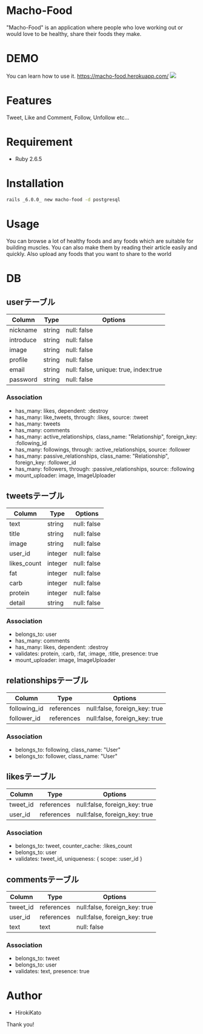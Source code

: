 # Macho-Food

"Macho-Food" is an application where people who love working out or would love to be healthy, share their foods they make.

# DEMO

You can learn how to use it.
https://macho-food.herokuapp.com/
![](https://gyazo.com/2ed03513661346009a1779f22fa31935)

# Features

Tweet, Like and Comment, Follow, Unfollow etc...

# Requirement

* Ruby 2.6.5

# Installation

```zsh
rails _6.0.0_ new macho-food -d postgresql
```

# Usage

You can browse a lot of healthy foods and any foods which are suitable for building muscles. You can also make them by reading their article easily and quickly. Also upload any foods that you want to share to the world

# DB
  
## userテーブル

|Column|Type|Options|
|------|----|-------|
|nickname|string|null: false|
|introduce|string|null: false|
|image|string|null: false|
|profile|string|null: false|
|email|string|null: false, unique: true, index:true|
|password|string|null: false|


### Association
- has_many: likes, dependent: :destroy
- has_many: like_tweets, through: :likes, source: :tweet
- has_many: tweets
- has_many: comments
- has_many: active_relationships, class_name: "Relationship", foreign_key: :following_id
- has_many: followings, through: :active_relationships, source: :follower
- has_many: passive_relationships, class_name: "Relationship", foreign_key: :follower_id
- has_many: followers, through: :passive_relationships, source: :following
- mount_uploader: image, ImageUploader


## tweetsテーブル

|Column|Type|Options|
|------|----|-------|
|text|string|null: false|
|title|string|null: false|
|image|string|null: false|
|user_id|integer|null: false|
|likes_count|integer|null: false|
|fat|integer|null: false|
|carb|integer|null: false|
|protein|integer|null: false|
|detail|string|null: false|

### Association
- belongs_to: user
- has_many: comments
- has_many: likes, dependent: :destroy
- validates: protein, :carb, :fat, :image, :title, presence: true
- mount_uploader: image, ImageUploader

## relationshipsテーブル

|Column|Type|Options|
|------|----|-------|
|following_id|references|null:false, foreign_key: true|
|follower_id|references|null:false, foreign_key: true|

### Association
- belongs_to: following, class_name: "User"
- belongs_to: follower, class_name: "User"

## likesテーブル

|Column|Type|Options|
|------|----|-------|
|tweet_id|references|null:false, foreign_key: true|
|user_id|references|null:false, foreign_key: true|


### Association
- belongs_to: tweet, counter_cache: :likes_count
- belongs_to: user
- validates: tweet_id, uniqueness: { scope: :user_id }


## commentsテーブル

|Column|Type|Options|
|------|----|-------|
|tweet_id|references|null:false, foreign_key: true|
|user_id|references|null:false, foreign_key: true|
|text|text|null: false|



### Association
- belongs_to: tweet
- belongs_to: user
- validates: text, presence: true



# Author

* HirokiKato

Thank you!
